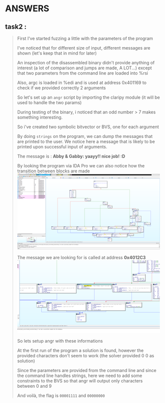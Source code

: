 # ANSWERS

## task2 :

> First I've started fuzzing a little with the parameters of the program
>
> I've noticed that for different size of input, different messages are shown (let's keep that in mind for later)
> 
> An inspection of the disassembled binary didn't provide anything of interest (a lot of comparison and jumps are made, A LOT...) except that two parameters from the command line are loaded into %rsi
> 
> Also, argc is loaded in %edi and is used at address 0x401169 to check if we provided correctly 2 arguments 
> 
> So let's set up an ``angr`` script by importing the claripy module (it will be used to handle the two params)
>  
> During testing of the binary, i noticed that an odd number > 7 makes something interesting.
> 
> So i've created two symbolic bitvector or BVS, one for each argument
> 
> By doing `strings` on the program, we can dump the messages that are printed to the user. We notice here a message that is likely to be printed upon successful input of arguments.
> 
> The message is : **Abby & Gabby: yaayy!! nice job! :D**
> 
> By looking the program via IDA Pro we can also notice how the transition between blocks are made ![bin_ov](bin_overview.PNG)
> 
> The message we are looking for is called at address **0x4012C3** ![message](message_target.PNG)
> 
> So lets setup angr with these informations
> 
> At the first run of the program a solution is found, however the provided characters don't seem to work (the solver provided 0 0 as solution)
> 
> Since the parameters are provided from the command line and since the command line handles strings, here we need to add some constraints to the BVS so that angr will output only characters between 0 and 9
> 
> And voilà, the flag is ``00001111`` and ``00000000``